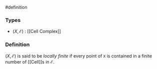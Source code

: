 #definition
### Types
- $\left( X, \mathcal{E} \right)$ : [[Cell Complex]] 
### Definition
$\left( X, \mathcal{E} \right)$ is said to be *locally finite* if every point of `X` is contained in a finite number of [[Cell]]s in $\mathcal{E}$.